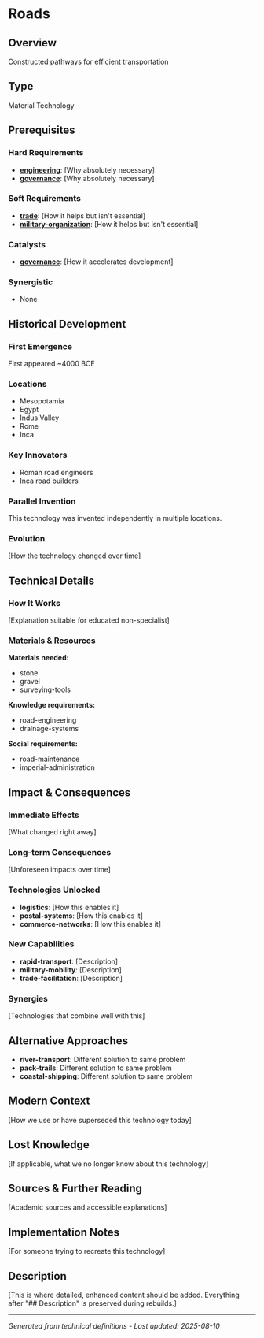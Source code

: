 # Roads

## Overview
Constructed pathways for efficient transportation

## Type
Material Technology

## Prerequisites

### Hard Requirements
- **[engineering](../engineering/README.md)**: [Why absolutely necessary]
- **[governance](../governance/README.md)**: [Why absolutely necessary]

### Soft Requirements
- **[trade](../trade/README.md)**: [How it helps but isn't essential]
- **[military-organization](../military-organization/README.md)**: [How it helps but isn't essential]

### Catalysts
- **[governance](../governance/README.md)**: [How it accelerates development]

### Synergistic
- None

## Historical Development

### First Emergence
First appeared ~4000 BCE

### Locations
- Mesopotamia
- Egypt
- Indus Valley
- Rome
- Inca

### Key Innovators
- Roman road engineers
- Inca road builders

### Parallel Invention
This technology was invented independently in multiple locations.

### Evolution
[How the technology changed over time]

## Technical Details

### How It Works
[Explanation suitable for educated non-specialist]

### Materials & Resources
**Materials needed:**
- stone
- gravel
- surveying-tools


**Knowledge requirements:**
- road-engineering
- drainage-systems


**Social requirements:**
- road-maintenance
- imperial-administration

## Impact & Consequences

### Immediate Effects
[What changed right away]

### Long-term Consequences
[Unforeseen impacts over time]

### Technologies Unlocked
- **logistics**: [How this enables it]
- **postal-systems**: [How this enables it]
- **commerce-networks**: [How this enables it]

### New Capabilities
- **rapid-transport**: [Description]
- **military-mobility**: [Description]
- **trade-facilitation**: [Description]

### Synergies
[Technologies that combine well with this]

## Alternative Approaches
- **river-transport**: Different solution to same problem
- **pack-trails**: Different solution to same problem
- **coastal-shipping**: Different solution to same problem

## Modern Context
[How we use or have superseded this technology today]

## Lost Knowledge
[If applicable, what we no longer know about this technology]

## Sources & Further Reading
[Academic sources and accessible explanations]

## Implementation Notes
[For someone trying to recreate this technology]

## Description











[This is where detailed, enhanced content should be added. Everything after "## Description" is preserved during rebuilds.]

---
*Generated from technical definitions - Last updated: 2025-08-10*
